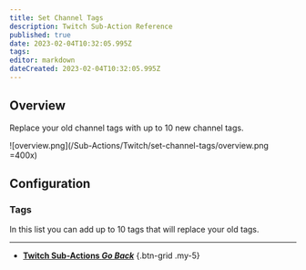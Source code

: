 ```yaml
---
title: Set Channel Tags
description: Twitch Sub-Action Reference
published: true
date: 2023-02-04T10:32:05.995Z
tags: 
editor: markdown
dateCreated: 2023-02-04T10:32:05.995Z
---
```


## Overview
Replace your old channel tags with up to 10 new channel tags.

![overview.png](/Sub-Actions/Twitch/set-channel-tags/overview.png =400x)

## Configuration
### Tags
In this list you can add up to 10 tags that will replace your old tags.

---

- [<i class="mdi mdi-chevron-left"></i>**Twitch Sub-Actions *Go Back***](/Sub-Actions/Twitch)
{.btn-grid .my-5}